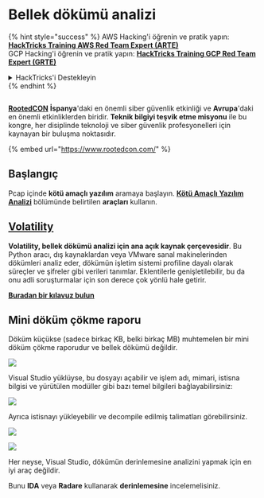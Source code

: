 # Bellek dökümü analizi

{% hint style="success" %}
AWS Hacking'i öğrenin ve pratik yapın:<img src="/.gitbook/assets/arte.png" alt="" data-size="line">[**HackTricks Training AWS Red Team Expert (ARTE)**](https://training.hacktricks.xyz/courses/arte)<img src="/.gitbook/assets/arte.png" alt="" data-size="line">\
GCP Hacking'i öğrenin ve pratik yapın: <img src="/.gitbook/assets/grte.png" alt="" data-size="line">[**HackTricks Training GCP Red Team Expert (GRTE)**<img src="/.gitbook/assets/grte.png" alt="" data-size="line">](https://training.hacktricks.xyz/courses/grte)

<details>

<summary>HackTricks'i Destekleyin</summary>

* [**abonelik planlarını**](https://github.com/sponsors/carlospolop) kontrol edin!
* **💬 [**Discord grubuna**](https://discord.gg/hRep4RUj7f) veya [**telegram grubuna**](https://t.me/peass) katılın ya da **Twitter'da** 🐦 [**@hacktricks\_live**](https://twitter.com/hacktricks\_live)**'ı takip edin.**
* **Hacking ipuçlarını paylaşmak için** [**HackTricks**](https://github.com/carlospolop/hacktricks) ve [**HackTricks Cloud**](https://github.com/carlospolop/hacktricks-cloud) github reposuna PR gönderin.

</details>
{% endhint %}

<figure><img src="https://files.gitbook.com/v0/b/gitbook-x-prod.appspot.com/o/spaces%2F-L_2uGJGU7AVNRcqRvEi%2Fuploads%2FelPCTwoecVdnsfjxCZtN%2Fimage.png?alt=media&#x26;token=9ee4ff3e-92dc-471c-abfe-1c25e446a6ed" alt=""><figcaption></figcaption></figure>

[**RootedCON**](https://www.rootedcon.com/) **İspanya**'daki en önemli siber güvenlik etkinliği ve **Avrupa**'daki en önemli etkinliklerden biridir. **Teknik bilgiyi teşvik etme misyonu** ile bu kongre, her disiplinde teknoloji ve siber güvenlik profesyonelleri için kaynayan bir buluşma noktasıdır.

{% embed url="https://www.rootedcon.com/" %}

## Başlangıç

Pcap içinde **kötü amaçlı yazılım** aramaya başlayın. [**Kötü Amaçlı Yazılım Analizi**](../malware-analysis.md) bölümünde belirtilen **araçları** kullanın.

## [Volatility](../../../generic-methodologies-and-resources/basic-forensic-methodology/memory-dump-analysis/volatility-cheatsheet.md)

**Volatility, bellek dökümü analizi için ana açık kaynak çerçevesidir**. Bu Python aracı, dış kaynaklardan veya VMware sanal makinelerinden dökümleri analiz eder, dökümün işletim sistemi profiline dayalı olarak süreçler ve şifreler gibi verileri tanımlar. Eklentilerle genişletilebilir, bu da onu adli soruşturmalar için son derece çok yönlü hale getirir.

**[Buradan bir kılavuz bulun](../../../generic-methodologies-and-resources/basic-forensic-methodology/memory-dump-analysis/volatility-cheatsheet.md)**

## Mini döküm çökme raporu

Döküm küçükse (sadece birkaç KB, belki birkaç MB) muhtemelen bir mini döküm çökme raporudur ve bellek dökümü değildir.

![](<../../../.gitbook/assets/image (216).png>)

Visual Studio yüklüyse, bu dosyayı açabilir ve işlem adı, mimari, istisna bilgisi ve yürütülen modüller gibi bazı temel bilgileri bağlayabilirsiniz:

![](<../../../.gitbook/assets/image (217).png>)

Ayrıca istisnayı yükleyebilir ve decompile edilmiş talimatları görebilirsiniz.

![](<../../../.gitbook/assets/image (219).png>)

![](<../../../.gitbook/assets/image (218) (1).png>)

Her neyse, Visual Studio, dökümün derinlemesine analizini yapmak için en iyi araç değildir.

Bunu **IDA** veya **Radare** kullanarak **derinlemesine** incelemelisiniz.

